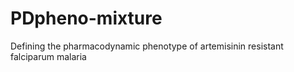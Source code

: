 # PDpheno-mixture
Defining the pharmacodynamic phenotype of artemisinin resistant falciparum malaria
